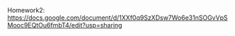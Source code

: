 Homework2: https://docs.google.com/document/d/1XXf0q9SzXDsw7Wo6e31nSOGvVpSMooc9EQtOu6fmbT4/edit?usp=sharing
